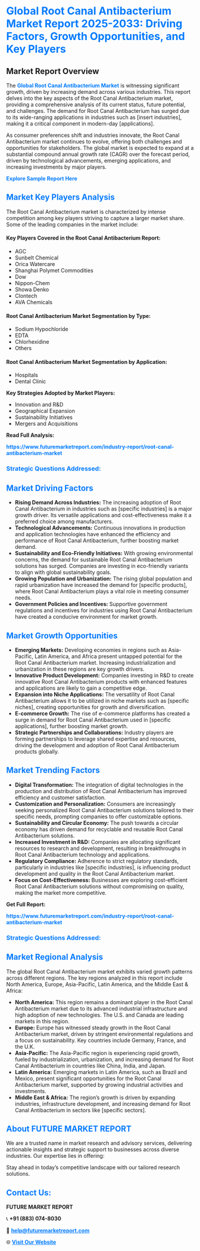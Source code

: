 <h1 style="color: #007BFF;">Global Root Canal Antibacterium Market Report 2025-2033: Driving Factors, Growth Opportunities, and Key Players</h1>

<section id="overview">
<h2>Market Report Overview</h2>
<p>The <a href="https://www.futuremarketreport.com/industry-report/root-canal-antibacterium-market" style="color: #007BFF; text-decoration: none;"><strong>Global Root Canal Antibacterium Market</strong></a> is witnessing significant growth, driven by increasing demand across various industries. This report delves into the key aspects of the Root Canal Antibacterium market, providing a comprehensive analysis of its current status, future potential, and challenges. The demand for Root Canal Antibacterium has surged due to its wide-ranging applications in industries such as [insert industries], making it a critical component in modern-day [applications].</p>
<p>As consumer preferences shift and industries innovate, the Root Canal Antibacterium market continues to evolve, offering both challenges and opportunities for stakeholders. The global market is expected to expand at a substantial compound annual growth rate (CAGR) over the forecast period, driven by technological advancements, emerging applications, and increasing investments by major players.</p>
</section>

<section id="overview">
<p><a href="https://www.futuremarketreport.com/request-sample/reportId=90720" style="color: #007BFF; text-decoration: none;"><strong>Explore Sample Report Here</strong></a></p>
</section>

<section id="key-players">
<h2 style="color: #007BFF;">Market Key Players Analysis</h2>
<p>The Root Canal Antibacterium market is characterized by intense competition among key players striving to capture a larger market share. Some of the leading companies in the market include:</p>
<h4>Key Players Covered in the Root Canal Antibacterium Report:</h4>
<ul><li>AGC</li><li>Sunbelt Chemical</li><li>Orica Watercare</li><li>Shanghai Polymet Commodities</li><li>Dow</li><li>Nippon-Chem</li><li>Showa Denko</li><li>Clontech</li><li>AVA Chemicals</li></ul>
<h4>Root Canal Antibacterium Market Segmentation by Type:</h4>
<ul><li>Sodium Hypochloride</li><li>EDTA</li><li>Chlorhexidine</li><li>Others</li></ul>

<h4>Root Canal Antibacterium Market Segmentation by Application:</h4>
<ul><li>Hospitals</li><li>Dental Clinic</li></ul>
<p><strong>Key Strategies Adopted by Market Players:</strong></p>
<ul>
<li>Innovation and R&D</li>
<li>Geographical Expansion</li>
<li>Sustainability Initiatives</li>
<li>Mergers and Acquisitions</li>
</ul>
</section>

<section>
<p><strong>Read Full Analysis: </strong></p><a href="https://www.futuremarketreport.com/industry-report/root-canal-antibacterium-market" style="color: #007BFF; text-decoration: none;"><strong>https://www.futuremarketreport.com/industry-report/root-canal-antibacterium-market</strong></a>
<h3 style="color: #007BFF;">Strategic Questions Addressed:</h3>
</section>

<section id="driving-factors">
<h2 style="color: #007BFF;">Market Driving Factors</h2>
<ul>
<li><strong>Rising Demand Across Industries:</strong> The increasing adoption of Root Canal Antibacterium in industries such as [specific industries] is a major growth driver. Its versatile applications and cost-effectiveness make it a preferred choice among manufacturers.</li>
<li><strong>Technological Advancements:</strong> Continuous innovations in production and application technologies have enhanced the efficiency and performance of Root Canal Antibacterium, further boosting market demand.</li>
<li><strong>Sustainability and Eco-Friendly Initiatives:</strong> With growing environmental concerns, the demand for sustainable Root Canal Antibacterium solutions has surged. Companies are investing in eco-friendly variants to align with global sustainability goals.</li>
<li><strong>Growing Population and Urbanization:</strong> The rising global population and rapid urbanization have increased the demand for [specific products], where Root Canal Antibacterium plays a vital role in meeting consumer needs.</li>
<li><strong>Government Policies and Incentives:</strong> Supportive government regulations and incentives for industries using Root Canal Antibacterium have created a conducive environment for market growth.</li>
</ul>
</section>

<section id="growth-opportunities">
<h2 style="color: #007BFF;">Market Growth Opportunities</h2>
<ul>
<li><strong>Emerging Markets:</strong> Developing economies in regions such as Asia-Pacific, Latin America, and Africa present untapped potential for the Root Canal Antibacterium market. Increasing industrialization and urbanization in these regions are key growth drivers.</li>
<li><strong>Innovative Product Development:</strong> Companies investing in R&D to create innovative Root Canal Antibacterium products with enhanced features and applications are likely to gain a competitive edge.</li>
<li><strong>Expansion into Niche Applications:</strong> The versatility of Root Canal Antibacterium allows it to be utilized in niche markets such as [specific niches], creating opportunities for growth and diversification.</li>
<li><strong>E-commerce Growth:</strong> The rise of e-commerce platforms has created a surge in demand for Root Canal Antibacterium used in [specific applications], further boosting market growth.</li>
<li><strong>Strategic Partnerships and Collaborations:</strong> Industry players are forming partnerships to leverage shared expertise and resources, driving the development and adoption of Root Canal Antibacterium products globally.</li>
</ul>
</section>

<section id="trending-factors">
<h2 style="color: #007BFF;">Market Trending Factors</h2>
<ul>
<li><strong>Digital Transformation:</strong> The integration of digital technologies in the production and distribution of Root Canal Antibacterium has improved efficiency and customer satisfaction.</li>
<li><strong>Customization and Personalization:</strong> Consumers are increasingly seeking personalized Root Canal Antibacterium solutions tailored to their specific needs, prompting companies to offer customizable options.</li>
<li><strong>Sustainability and Circular Economy:</strong> The push towards a circular economy has driven demand for recyclable and reusable Root Canal Antibacterium solutions.</li>
<li><strong>Increased Investment in R&D:</strong> Companies are allocating significant resources to research and development, resulting in breakthroughs in Root Canal Antibacterium technology and applications.</li>
<li><strong>Regulatory Compliance:</strong> Adherence to strict regulatory standards, particularly in industries like [specific industries], is influencing product development and quality in the Root Canal Antibacterium market.</li>
<li><strong>Focus on Cost-Effectiveness:</strong> Businesses are exploring cost-efficient Root Canal Antibacterium solutions without compromising on quality, making the market more competitive.</li>
</ul>
</section>

<section>
<p><strong>Get Full Report: </strong></p><a href="https://www.futuremarketreport.com/industry-report/root-canal-antibacterium-market" style="color: #007BFF; text-decoration: none;"><strong>https://www.futuremarketreport.com/industry-report/root-canal-antibacterium-market</strong></a>
<h3 style="color: #007BFF;">Strategic Questions Addressed:</h3>
</section>


<section id="regional-analysis">
<h2 style="color: #007BFF;">Market Regional Analysis</h2>
<p>The global Root Canal Antibacterium market exhibits varied growth patterns across different regions. The key regions analyzed in this report include North America, Europe, Asia-Pacific, Latin America, and the Middle East & Africa:</p>
<ul>
<li><strong>North America:</strong> This region remains a dominant player in the Root Canal Antibacterium market due to its advanced industrial infrastructure and high adoption of new technologies. The U.S. and Canada are leading markets in this region.</li>
<li><strong>Europe:</strong> Europe has witnessed steady growth in the Root Canal Antibacterium market, driven by stringent environmental regulations and a focus on sustainability. Key countries include Germany, France, and the U.K.</li>
<li><strong>Asia-Pacific:</strong> The Asia-Pacific region is experiencing rapid growth, fueled by industrialization, urbanization, and increasing demand for Root Canal Antibacterium in countries like China, India, and Japan.</li>
<li><strong>Latin America:</strong> Emerging markets in Latin America, such as Brazil and Mexico, present significant opportunities for the Root Canal Antibacterium market, supported by growing industrial activities and investments.</li>
<li><strong>Middle East & Africa:</strong> The region’s growth is driven by expanding industries, infrastructure development, and increasing demand for Root Canal Antibacterium in sectors like [specific sectors].</li>
</ul>
</section>

<footer>
<h2 style="color: #007BFF;">About FUTURE MARKET REPORT</h2>
<p>We are a trusted name in market research and advisory services, delivering actionable insights and strategic support to businesses across diverse industries. Our expertise lies in offering:</p>

<p>Stay ahead in today’s competitive landscape with our tailored research solutions.</p>

<h2 style="color: #007BFF;">Contact Us:</h2>
<p><strong>FUTURE MARKET REPORT</strong></p>
<p>📞 <strong>+91 (883) 074-8030</strong></p>
<p>📧 <strong><a href="mailto:help@futuremarketreport.com" style="color: #007BFF;">help@futuremarketreport.com</a></strong></p>
<p>🌐 <strong><a href="https://www.futuremarketreport.com/" style="color: #007BFF;">Visit Our Website</a></strong></p>
</footer>